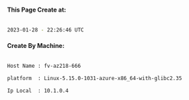 
   
#### This Page Create at:

```bash

2023-01-28 - 22:26:46 UTC

```

#### Create By Machine:

```bash

Host Name : fv-az218-666

platform  : Linux-5.15.0-1031-azure-x86_64-with-glibc2.35

Ip Local  : 10.1.0.4

```

